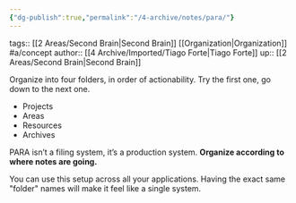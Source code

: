 ```yaml
---
{"dg-publish":true,"permalink":"/4-archive/notes/para/"}
---
```


tags:: [[2 Areas/Second Brain\|Second Brain]] [[Organization\|Organization]] #a/concept 
author:: [[4 Archive/Imported/Tiago Forte\|Tiago Forte]]
up:: [[2 Areas/Second Brain\|Second Brain]]

Organize into four folders, in order of actionability. Try the first one, go down to the next one.

- Projects
- Areas
- Resources
- Archives

PARA isn’t a filing system, it’s a production system. **Organize according to where notes are going.**

You can use this setup across all your applications. Having the exact same "folder" names will make it feel like a single system.